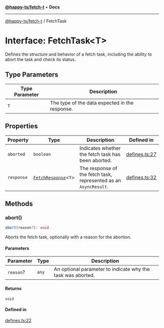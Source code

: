 [**@happy-ts/fetch-t**](../README.md) • **Docs**

***

[@happy-ts/fetch-t](../README.md) / FetchTask

# Interface: FetchTask\<T\>

Defines the structure and behavior of a fetch task, including the ability to abort the task and check its status.

## Type Parameters

| Type Parameter | Description |
| ------ | ------ |
| `T` | The type of the data expected in the response. |

## Properties

| Property | Type | Description | Defined in |
| ------ | ------ | ------ | ------ |
| `aborted` | `boolean` | Indicates whether the fetch task has been aborted. | [defines.ts:27](https://github.com/JiangJie/fetch-t/blob/c5e0121b76a0dea415931120c31c2d070cc2469d/src/fetch/defines.ts#L27) |
| `response` | [`FetchResponse`](../type-aliases/FetchResponse.md)\<`T`\> | The response of the fetch task, represented as an `AsyncResult`. | [defines.ts:32](https://github.com/JiangJie/fetch-t/blob/c5e0121b76a0dea415931120c31c2d070cc2469d/src/fetch/defines.ts#L32) |

## Methods

### abort()

```ts
abort(reason?): void
```

Aborts the fetch task, optionally with a reason for the abortion.

#### Parameters

| Parameter | Type | Description |
| ------ | ------ | ------ |
| `reason`? | `any` | An optional parameter to indicate why the task was aborted. |

#### Returns

`void`

#### Defined in

[defines.ts:22](https://github.com/JiangJie/fetch-t/blob/c5e0121b76a0dea415931120c31c2d070cc2469d/src/fetch/defines.ts#L22)
